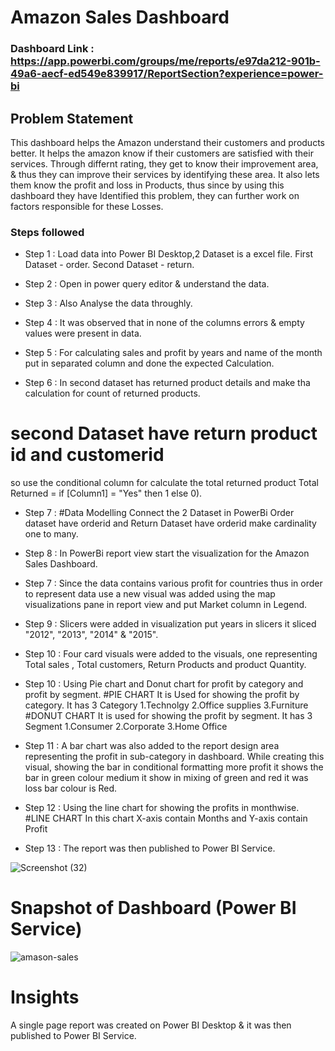 # Amazon Sales Dashboard

### Dashboard Link : https://app.powerbi.com/groups/me/reports/e97da212-901b-49a6-aecf-ed549e839917/ReportSection?experience=power-bi

## Problem Statement

This dashboard helps the Amazon understand their customers and products better. It helps the amazon know if their customers are satisfied with their services. Through differnt rating, they get to know their improvement area, & thus they can improve their services by identifying these area. It also lets them know the profit and loss in Products, thus since by using this dashboard they have Identified this problem, they can further work on factors responsible for these Losses.





### Steps followed 

- Step 1  : Load data into Power BI Desktop,2 Dataset is a excel file.
First Dataset - order.
Second Dataset - return.

- Step 2  : Open in  power query editor & understand the data.

- Step 3  : Also Analyse the data throughly.

- Step 4  : It was observed that in none of the columns errors & empty values were present in data.

- Step 5  : For calculating sales and profit by years and name of the month put in separated column and done the expected Calculation. 

- Step 6  : In second dataset has returned product details and make tha calculation for count of returned products.

# second Dataset have return product id and customerid
so use the conditional column  for calculate the total returned product
Total Returned = if [Column1] = "Yes" then 1 else 0).

- Step 7  : #Data Modelling 
                Connect the 2 Dataset in PowerBi
                Order dataset have orderid and Return Dataset have orderid make cardinality one to many.
                

- Step 8  : In PowerBi report view start the visualization for the Amazon Sales Dashboard.

- Step 7  : Since the data contains various profit for countries thus in order to represent data use a new visual was added using the map visualizations pane in report view and put Market column in Legend.


- Step 9  : Slicers were added in visualization put years in slicers it sliced "2012", "2013", "2014" & "2015".

- Step 10  : Four card visuals were added to the visuals, one representing Total sales , Total customers, Return Products and product Quantity.


- Step 10 : Using Pie chart and Donut chart for profit by category and profit by segment. 
#PIE CHART
       It is Used for showing the profit by category.
       It has 3 Category 1.Technolgy 2.Office supplies 3.Furniture
#DONUT CHART
       It is used for showing the profit by segment.
       It has 3 Segment 1.Consumer  2.Corporate 3.Home Office
       
          
- Step 11 : A bar chart was also added to the report design area representing the profit in sub-category in dashboard. While creating this visual, showing the bar in conditional formatting more profit it shows the bar in green colour medium it show in mixing of green and red it was loss bar colour is Red. 


- Step 12 : Using the line chart for showing the profits in monthwise.
#LINE CHART
In this chart X-axis contain Months and Y-axis contain Profit


- Step 13 : The report was then published to Power BI Service.
 
![Screenshot (32)](https://github.com/rameshkrishnan03/Amazon-sales-project/assets/70803627/6b3d537d-7a11-4005-816b-e396b738e991) 


# Snapshot of Dashboard (Power BI Service)

![amason-sales](https://github.com/rameshkrishnan03/Amazon-sales-project/assets/70803627/e28efdc6-c632-4e22-96b0-f8cfd4b1e718)

 

# Insights

A single page report was created on Power BI Desktop & it was then published to Power BI Service.

